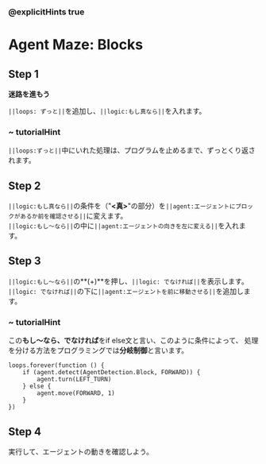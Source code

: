 ### @explicitHints true

# Agent Maze: Blocks

## Step 1
**迷路を進もう** 
 
``||loops: ずっと||``を追加し、``||logic:もし真なら||``を入れます。 

### ~ tutorialHint
``||loops:ずっと||``中にいれた処理は、プログラムを止めるまで、ずっとくり返されます。


## Step 2
``||logic:もし真なら||``の条件を（"**<真>**"の部分）を``||agent:エージェントにブロックがあるか前を確認させる||``に変えます。  
``||logic:もし～なら||``の中に``||agent:エージェントの向きを左に変える||``を入れます。

## Step 3
``||logic:もし～なら||``の**(+)**を押し、``||logic: でなければ||``を表示します。  
``||logic: でなければ||``の下に``||agent:エージェントを前に移動させる||``を追加します。

### ~ tutorialHint

この**もし～なら、でなければ**をif else文と言い、このように条件によって、
処理を分ける方法をプログラミングでは**分岐制御**と言います。

```blocks
loops.forever(function () {
    if (agent.detect(AgentDetection.Block, FORWARD)) {
        agent.turn(LEFT_TURN)
    } else {
        agent.move(FORWARD, 1)
    }
})
```

## Step 4

実行して、エージェントの動きを確認しよう。
 